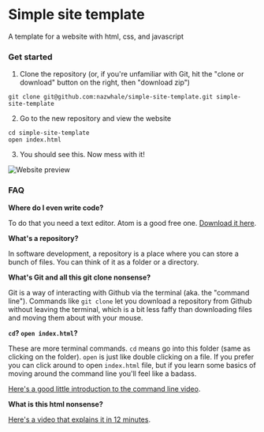 # Simple site template

A template for a website with html, css, and javascript

### Get started

1. Clone the repository (or, if you're unfamiliar with Git, hit the "clone or download" button on the right, then "download zip")

```
git clone git@github.com:nazwhale/simple-site-template.git simple-site-template
```

2. Go to the new repository and view the website

```
cd simple-site-template
open index.html
```

3. You should see this. Now mess with it!

![Website preview](https://i.imgur.com/60adElN.png)

### FAQ

**Where do I even write code?**

To do that you need a text editor. Atom is a good free one. [Download it here](https://atom.io/).

**What's a repository?**

In software development, a repository is a place where you can store a bunch of files. You can think of it as a folder or a directory.

**What's Git and all this git clone nonsense?**

Git is a way of interacting with Github via the terminal (aka. the "command line"). Commands like `git clone` let you download a repository from Github without leaving the terminal, which is a bit less faffy than downloading files and moving them about with your mouse.

**`cd`? `open index.html`?**

These are more terminal commands. `cd` means go into this folder (same as clicking on the folder). `open` is just like double clicking on a file. If you prefer you can click around to open `index.html` file, but if you learn some basics of moving around the command line you'll feel like a badass.

[Here's a good little introduction to the command line video](https://youtu.be/mT9GE3pEm8I?t=6).

**What is this html nonsense?**

[Here's a video that explains it in 12 minutes](https://www.youtube.com/watch?v=bWPMSSsVdPk&t=1s).
